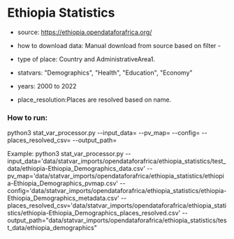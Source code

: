 # Ethiopia Statistics

- source: https://ethiopia.opendataforafrica.org/

- how to download data: Manual download from source based on filter - 

- type of place: Country and AdministrativeArea1.

- statvars: "Demographics", "Health", "Education", "Economy"

- years: 2000 to 2022

- place_resolution:Places are resolved based on name.

### How to run:

python3 stat_var_processor.py --input_data= --pv_map= --config= --places_resolved_csv= --output_path= 

Example:
python3 stat_var_processor.py --input_data='data/statvar_imports/opendataforafrica/ethiopia_statistics/test_data/ethiopia-Ethiopia_Demographics_data.csv'  --pv_map='data/statvar_imports/opendataforafrica/ethiopia_statistics/ethiopia-Ethiopia_Demographics_pvmap.csv'  --config='data/statvar_imports/opendataforafrica/ethiopia_statistics/ethiopia-Ethiopia_Demographics_metadata.csv'  --places_resolved_csv='data/statvar_imports/opendataforafrica/ethiopia_statistics/ethiopia-Ethiopia_Demographics_places_resolved.csv'  --output_path="data/statvar_imports/opendataforafrica/ethiopia_statistics/test_data/ethiopia_demographics"

